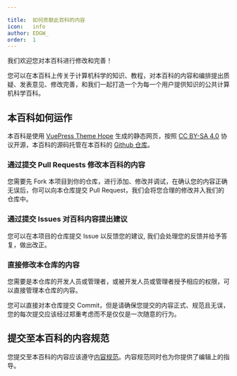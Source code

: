 ```yaml
---

title:  如何贡献此百科的内容
icon:   info
author: EDGW_
order:  1
---
```


我们欢迎您对本百科进行修改和完善！

您可以在本百科上传关于计算机科学的知识、教程，对本百科的内容和编排提出质疑、发表意见、修改完善，和我们一起打造一个为每一个用户提供知识的公共计算机科学百科。

## 本百科如何运作

本百科是使用 [VuePress Theme Hope](https://theme-hope.vuejs.press) 生成的静态网页，按照 [CC BY-SA 4.0](https://creativecommons.org/licenses/by-sa/4.0/legalcode) 协议开源，本百科的源码托管在本百科的 [Github 仓库](https://github.com/teamshanhe/cs-public-wiki)。

### 通过提交 Pull Requests 修改本百科的内容

您需要先 Fork 本项目到你的仓库，进行添加、修改并调试，在确认您的内容正确无误后，你可以向本仓库提交 Pull Request，我们会将您合理的修改并入我们的仓库中。

### 通过提交 Issues 对百科内容提出建议

您可以在本项目的仓库提交 Issue 以反馈您的建议, 我们会处理您的反馈并给予答复，做出改正。

### 直接修改本仓库的内容

您需要是本仓库的开发人员或管理者，或被开发人员或管理者授予相应的权限，可以直接管理本仓库的内容。

您可以直接对本仓库提交 Commit，但是请确保您提交的内容正式、规范且无误，您的每次提交应该经过郑重考虑而不是仅仅是一次随意的行为。

## 提交至本百科的内容规范

您提交至本百科的内容应该遵守[内容规范](./specifications)。内容规范同时也为你提供了编辑上的指导。